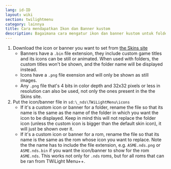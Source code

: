 ```yaml
---
lang: id-ID
layout: wiki
section: twilightmenu
category: lainnya
title: Cara mendapatkan Ikon dan Banner kustom
description: Bagaimana cara mengatur ikon dan banner kustom untuk folder dan permainan di TWiLight Menu++
---
```


1. Download the icon or banner you want to set from [the Skins site](https://skins.ds-homebrew.com/icon/)
   - Banners have a `.bin` file extension, they include custom game titles and its icons can be still or animated. When used with folders, the custom titles won't be shown, and the folder name will be displayed instead.
   - Icons have a `.png` file exension and will only be shown as still images.
   - Any `.png` file that's 4 bits in color depth and 32x32 pixels or less in resolution can also be used, not only the ones present in the the Skins site.
1. Put the icon/banner file in `sd:\_nds\TWiLightMenu\icons`
   - If it's a custom icon or banner for a folder, rename the file so that its name is the same as the name of the folder in which you want the icon to be displayed. Keep in mind this will not replace the folder icon (unless the custom icon is bigger than the default skin icon), it will just be shown over it.
   - If it's a custom icon or banner for a rom, rename the file so that its name is the same as the rom whose icon you want to replace. Note the the name has to include the file extension, e.g. `ASME.nds.png` or `ASME.nds.bin` if you want the icon/banner to show for the rom `ASME.nds`. This works not only for `.nds` roms, but for all roms that can be ran from TWiLight Menu++.
